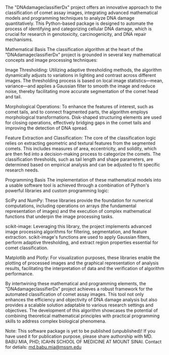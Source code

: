 The "DNAdamageclassifierDx" project offers an innovative approach to the classification of comet assay images, integrating advanced mathematical models and programming techniques to analyze DNA damage quantitatively. This Python-based package is designed to automate the process of identifying and categorizing cellular DNA damage, which is crucial for research in genotoxicity, carcinogenicity, and DNA repair mechanisms.

Mathematical Basis
The classification algorithm at the heart of the "DNAdamageclassifierDx" project is grounded in several key mathematical concepts and image processing techniques:

Image Thresholding: Utilizing adaptive thresholding methods, the algorithm dynamically adjusts to variations in lighting and contrast across different images. The thresholding process is based on local image statistics—mean, variance—and applies a Gaussian filter to smooth the image and reduce noise, thereby facilitating more accurate segmentation of the comet head and tail.

Morphological Operations: To enhance the features of interest, such as comet tails, and to connect fragmented parts, the algorithm employs morphological transformations. Disk-shaped structuring elements are used for closing operations, effectively bridging gaps in the comet tails and improving the detection of DNA spread.

Feature Extraction and Classification: The core of the classification logic relies on extracting geometric and textural features from the segmented comets. This includes measures of area, eccentricity, and solidity, which are then fed into a decision-making process to categorize the comets. The classification thresholds, such as tail length and shape parameters, are determined based on empirical analysis and can be adjusted to fit specific research needs.

Programming Basis
The implementation of these mathematical models into a usable software tool is achieved through a combination of Python's powerful libraries and custom programming logic:

SciPy and NumPy: These libraries provide the foundation for numerical computations, including operations on arrays (the fundamental representation of images) and the execution of complex mathematical functions that underpin the image processing tasks.

scikit-image: Leveraging this library, the project implements advanced image processing algorithms for filtering, segmentation, and feature extraction. scikit-image's functions are used to apply Gaussian filters, perform adaptive thresholding, and extract region properties essential for comet classification.

Matplotlib and Plotly: For visualization purposes, these libraries enable the plotting of processed images and the graphical representation of analysis results, facilitating the interpretation of data and the verification of algorithm performance.

By intertwining these mathematical and programming elements, the "DNAdamageclassifierDx" project achieves a robust framework for the automated classification of comet assay images. This tool not only enhances the efficiency and objectivity of DNA damage analysis but also provides a scalable solution adaptable to various research settings and objectives. The development of this algorithm showcases the potential of combining theoretical mathematical principles with practical programming skills to address complex biological phenomena.

Note: This software package is yet to be published (unpublished)! If you have used it for publication purpose, please share authorship with MD. BABU MIA, PHD; ICAHN SCHOOL OF MEDICINE AT MOUNT SINAI. Contact for detials: md.babu.mia@mssm.edu
